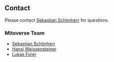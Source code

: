 
## Contact


Please contact [Sebastian Schönherr](mailto:sebastian.schoenherr@i-med.ac.at) for questions. 

### Mitoverse Team

* [Sebastian Schönherr](mailto:sebastian.schoenherr@i-med.ac.at)
* [Hansi Weissensteiner](mailto:hansi.weissensteiner@i-med.ac.at)
* [Lukas Forer](mailto:lukas.forer@i-med.ac.at)
